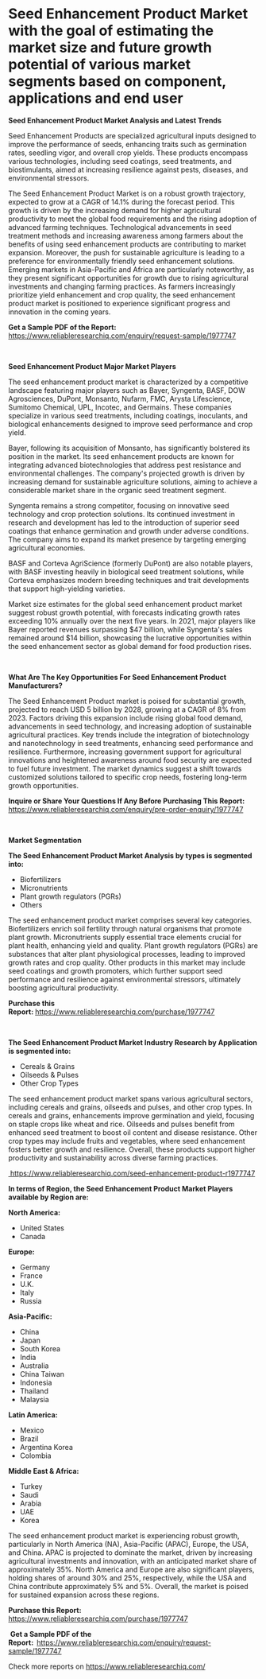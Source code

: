 <p><h1>Seed Enhancement Product Market with the goal of estimating the market size and future growth potential of various market segments based on component, applications and end user</h1></p><p><strong>Seed Enhancement Product Market Analysis and Latest Trends</strong></p>
<p><p>Seed Enhancement Products are specialized agricultural inputs designed to improve the performance of seeds, enhancing traits such as germination rates, seedling vigor, and overall crop yields. These products encompass various technologies, including seed coatings, seed treatments, and biostimulants, aimed at increasing resilience against pests, diseases, and environmental stressors.</p><p>The Seed Enhancement Product Market is on a robust growth trajectory, expected to grow at a CAGR of 14.1% during the forecast period. This growth is driven by the increasing demand for higher agricultural productivity to meet the global food requirements and the rising adoption of advanced farming techniques. Technological advancements in seed treatment methods and increasing awareness among farmers about the benefits of using seed enhancement products are contributing to market expansion. Moreover, the push for sustainable agriculture is leading to a preference for environmentally friendly seed enhancement solutions. Emerging markets in Asia-Pacific and Africa are particularly noteworthy, as they present significant opportunities for growth due to rising agricultural investments and changing farming practices. As farmers increasingly prioritize yield enhancement and crop quality, the seed enhancement product market is positioned to experience significant progress and innovation in the coming years.</p></p>
<p><strong>Get a Sample PDF of the Report:&nbsp;</strong> <a href="https://www.reliableresearchiq.com/enquiry/request-sample/1977747?utm_campaign=2284&utm_medium=2&utm_source=Github&utm_content=ia&utm_term=30032025&utm_id=seed-enhancement-product">https://www.reliableresearchiq.com/enquiry/request-sample/1977747</a></p>
<p>&nbsp;</p>
<p><strong>Seed Enhancement Product Major Market Players</strong></p>
<p><p>The seed enhancement product market is characterized by a competitive landscape featuring major players such as Bayer, Syngenta, BASF, DOW Agrosciences, DuPont, Monsanto, Nufarm, FMC, Arysta Lifescience, Sumitomo Chemical, UPL, Incotec, and Germains. These companies specialize in various seed treatments, including coatings, inoculants, and biological enhancements designed to improve seed performance and crop yield.</p><p>Bayer, following its acquisition of Monsanto, has significantly bolstered its position in the market. Its seed enhancement products are known for integrating advanced biotechnologies that address pest resistance and environmental challenges. The company's projected growth is driven by increasing demand for sustainable agriculture solutions, aiming to achieve a considerable market share in the organic seed treatment segment.</p><p>Syngenta remains a strong competitor, focusing on innovative seed technology and crop protection solutions. Its continued investment in research and development has led to the introduction of superior seed coatings that enhance germination and growth under adverse conditions. The company aims to expand its market presence by targeting emerging agricultural economies.</p><p>BASF and Corteva AgriScience (formerly DuPont) are also notable players, with BASF investing heavily in biological seed treatment solutions, while Corteva emphasizes modern breeding techniques and trait developments that support high-yielding varieties.</p><p>Market size estimates for the global seed enhancement product market suggest robust growth potential, with forecasts indicating growth rates exceeding 10% annually over the next five years. In 2021, major players like Bayer reported revenues surpassing $47 billion, while Syngenta's sales remained around $14 billion, showcasing the lucrative opportunities within the seed enhancement sector as global demand for food production rises.</p></p>
<p>&nbsp;</p>
<p><strong>What Are The Key Opportunities For Seed Enhancement Product Manufacturers?</strong></p>
<p><p>The Seed Enhancement Product market is poised for substantial growth, projected to reach USD 5 billion by 2028, growing at a CAGR of 8% from 2023. Factors driving this expansion include rising global food demand, advancements in seed technology, and increasing adoption of sustainable agricultural practices. Key trends include the integration of biotechnology and nanotechnology in seed treatments, enhancing seed performance and resilience. Furthermore, increasing government support for agricultural innovations and heightened awareness around food security are expected to fuel future investment. The market dynamics suggest a shift towards customized solutions tailored to specific crop needs, fostering long-term growth opportunities.</p></p>
<p><strong>Inquire or Share Your Questions If Any Before Purchasing This Report:</strong> <a href="https://www.reliableresearchiq.com/enquiry/pre-order-enquiry/1977747?utm_campaign=2284&utm_medium=2&utm_source=Github&utm_content=ia&utm_term=30032025&utm_id=seed-enhancement-product">https://www.reliableresearchiq.com/enquiry/pre-order-enquiry/1977747</a></p>
<p>&nbsp;</p>
<p><strong>Market Segmentation</strong></p>
<p><strong>The Seed Enhancement Product Market Analysis by types is segmented into:</strong></p>
<p><ul><li>Biofertilizers</li><li>Micronutrients</li><li>Plant growth regulators (PGRs)</li><li>Others</li></ul></p>
<p><p>The seed enhancement product market comprises several key categories. Biofertilizers enrich soil fertility through natural organisms that promote plant growth. Micronutrients supply essential trace elements crucial for plant health, enhancing yield and quality. Plant growth regulators (PGRs) are substances that alter plant physiological processes, leading to improved growth rates and crop quality. Other products in this market may include seed coatings and growth promoters, which further support seed performance and resilience against environmental stressors, ultimately boosting agricultural productivity.</p></p>
<p><strong>Purchase this Report:&nbsp;</strong><a href="https://www.reliableresearchiq.com/purchase/1977747?utm_campaign=2284&utm_medium=2&utm_source=Github&utm_content=ia&utm_term=30032025&utm_id=seed-enhancement-product">https://www.reliableresearchiq.com/purchase/1977747</a></p>
<p>&nbsp;</p>
<p><strong>The Seed Enhancement Product Market Industry Research by Application is segmented into:</strong></p>
<p><ul><li>Cereals & Grains</li><li>Oilseeds & Pulses</li><li>Other Crop Types</li></ul></p>
<p><p>The seed enhancement product market spans various agricultural sectors, including cereals and grains, oilseeds and pulses, and other crop types. In cereals and grains, enhancements improve germination and yield, focusing on staple crops like wheat and rice. Oilseeds and pulses benefit from enhanced seed treatment to boost oil content and disease resistance. Other crop types may include fruits and vegetables, where seed enhancement fosters better growth and resilience. Overall, these products support higher productivity and sustainability across diverse farming practices.</p></p>
<p><a href="https://www.reliableresearchiq.com/seed-enhancement-product-r1977747?utm_campaign=2284&utm_medium=2&utm_source=Github&utm_content=ia&utm_term=30032025&utm_id=seed-enhancement-product">&nbsp;https://www.reliableresearchiq.com/seed-enhancement-product-r1977747</a></p>
<p><strong>In terms of Region, the Seed Enhancement Product Market Players available by Region are:</strong></p>
<p>
    <p> <strong> North America: </strong>
        <ul>
            <li>United States</li>
            <li>Canada</li>
        </ul>
        </p> 
    <p> <strong> Europe: </strong>
        <ul>
            <li>Germany</li>
            <li>France</li>
            <li>U.K.</li>
            <li>Italy</li>
            <li>Russia</li>
        </ul>
        </p> 
    <p> <strong> Asia-Pacific: </strong>
        <ul>
            <li>China</li>
            <li>Japan</li>
            <li>South Korea</li>
            <li>India</li>
            <li>Australia</li>
            <li>China Taiwan</li>
            <li>Indonesia</li>
            <li>Thailand</li>
            <li>Malaysia</li>
        </ul>
        </p> 
    <p> <strong> Latin America: </strong>
        <ul>
            <li>Mexico</li>
            <li>Brazil</li>
            <li>Argentina Korea</li>
            <li>Colombia</li>
        </ul>
        </p> 
    <p> <strong> Middle East & Africa: </strong>
        <ul>
            <li>Turkey</li>
            <li>Saudi</li>
            <li>Arabia</li>
            <li>UAE</li>
            <li>Korea</li>
        </ul>
    </p>
    </p>
<p><p>The seed enhancement product market is experiencing robust growth, particularly in North America (NA), Asia-Pacific (APAC), Europe, the USA, and China. APAC is projected to dominate the market, driven by increasing agricultural investments and innovation, with an anticipated market share of approximately 35%. North America and Europe are also significant players, holding shares of around 30% and 25%, respectively, while the USA and China contribute approximately 5% and 5%. Overall, the market is poised for sustained expansion across these regions.</p></p>
<p><strong>Purchase this Report: </strong><a href="https://www.reliableresearchiq.com/purchase/1977747?utm_campaign=2284&utm_medium=2&utm_source=Github&utm_content=ia&utm_term=30032025&utm_id=seed-enhancement-product">https://www.reliableresearchiq.com/purchase/1977747</a></p>
<p>&nbsp;<strong>Get a Sample PDF of the Report:&nbsp;&nbsp;</strong><a href="https://www.reliableresearchiq.com/enquiry/request-sample/1977747?utm_campaign=2284&utm_medium=2&utm_source=Github&utm_content=ia&utm_term=30032025&utm_id=seed-enhancement-product">https://www.reliableresearchiq.com/enquiry/request-sample/1977747</a></p>
<p><strong></strong></p>
<p>Check more reports on <a href="https://www.reliableresearchiq.com/?utm_campaign=2284&utm_medium=2&utm_source=Github&utm_content=ia&utm_term=30032025&utm_id=seed-enhancement-product">https://www.reliableresearchiq.com/</a></p>